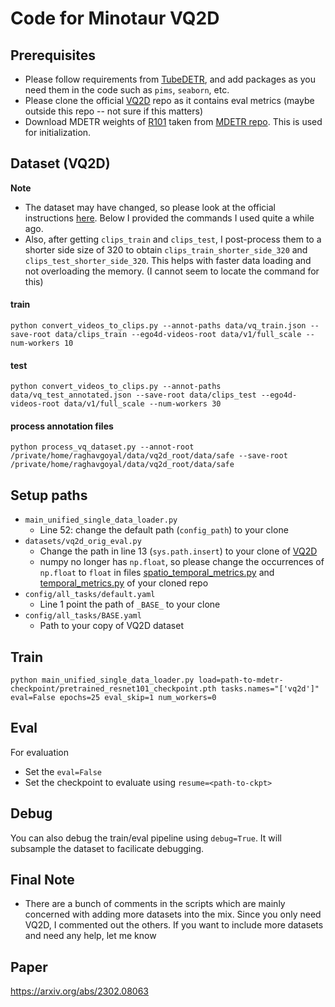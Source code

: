# Code for Minotaur VQ2D


## Prerequisites
- Please follow requirements from [TubeDETR](https://github.com/antoyang/TubeDETR), and add packages as you need them in the code such as `pims`, `seaborn`, etc.
- Please clone the official [VQ2D](https://github.com/EGO4D/episodic-memory/tree/main/VQ2D) repo as it contains eval metrics (maybe outside this repo --  not sure if this matters)
- Download MDETR weights of [R101](https://zenodo.org/record/4721981/files/pretrained_resnet101_checkpoint.pth?download=1) taken from [MDETR repo](https://github.com/ashkamath/mdetr?tab=readme-ov-file#pre-training). This is used for initialization.

## Dataset (VQ2D)

**Note**
- The dataset may have changed, so please look at the official instructions [here](https://github.com/ashkamath/mdetr?tab=readme-ov-file#pre-training). Below I provided the commands I used quite a while ago.
- Also, after getting `clips_train` and `clips_test`, I post-process them to a shorter side size of 320 to obtain `clips_train_shorter_side_320` and `clips_test_shorter_side_320`. This helps with faster data loading and not overloading the memory. (I cannot seem to locate the command for this)


#### train
`python convert_videos_to_clips.py --annot-paths data/vq_train.json --save-root data/clips_train --ego4d-videos-root data/v1/full_scale --num-workers 10`

#### test
`python convert_videos_to_clips.py --annot-paths data/vq_test_annotated.json --save-root data/clips_test --ego4d-videos-root data/v1/full_scale --num-workers 30`

#### process annotation files
`python process_vq_dataset.py --annot-root /private/home/raghavgoyal/data/vq2d_root/data/safe --save-root /private/home/raghavgoyal/data/vq2d_root/data/safe`



## Setup paths
- `main_unified_single_data_loader.py`
    - Line 52: change the default path (`config_path`) to your clone
- `datasets/vq2d_orig_eval.py`
    - Change the path in line 13 (`sys.path.insert`) to your clone of [VQ2D](https://github.com/EGO4D/episodic-memory/tree/main/VQ2D)
    - numpy no longer has `np.float`, so please change the occurrences of `np.float` to `float` in files [spatio_temporal_metrics.py](https://github.com/EGO4D/episodic-memory/blob/main/VQ2D/vq2d/metrics/spatio_temporal_metrics.py) and [temporal_metrics.py](https://github.com/EGO4D/episodic-memory/blob/main/VQ2D/vq2d/metrics/temporal_metrics.py) of your cloned repo
- `config/all_tasks/default.yaml`
    - Line 1 point the path of `_BASE_` to your clone
- `config/all_tasks/BASE.yaml`
    - Path to your copy of VQ2D dataset


## Train
```
python main_unified_single_data_loader.py load=path-to-mdetr-checkpoint/pretrained_resnet101_checkpoint.pth tasks.names="['vq2d']" eval=False epochs=25 eval_skip=1 num_workers=0
```


## Eval
For evaluation
- Set the `eval=False`
- Set the checkpoint to evaluate using `resume=<path-to-ckpt>`


## Debug
You can also debug the train/eval pipeline using `debug=True`. It will subsample the dataset to facilicate debugging.


## Final Note
- There are a bunch of comments in the scripts which are mainly concerned with adding more datasets into the mix. Since you only need VQ2D, I commented out the others. If you want to include more datasets and need any help, let me know


## Paper
https://arxiv.org/abs/2302.08063